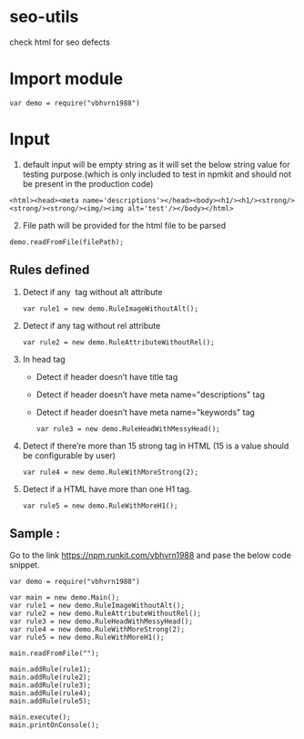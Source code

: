 # seo-utils
check html for seo defects

# Import module

```
var demo = require("vbhvrn1988")
```

# Input

1) default input will be empty string as it will set the below string value for testing purpose.(which is only included to test in npmkit and should not be present in the production code)

```
<html><head><meta name='descriptions'></head><body><h1/><h1/><strong/><strong/><strong/><img/><img alt='test'/></body></html>
```

2) File path will be provided for the html file to be parsed
  ```
  demo.readFromFile(filePath);
  ```

## Rules defined
  1. Detect if any <img /> tag without alt attribute
      ```
      var rule1 = new demo.RuleImageWithoutAlt();
      ```

  2. Detect if any <a /> tag without rel attribute
     ```
     var rule2 = new demo.RuleAttributeWithoutRel();
     ```

  3. In head tag
     * Detect if header doesn’t have title tag
     * Detect if header doesn’t have meta name="descriptions" tag
     * Detect if header doesn’t have meta name="keywords" tag

        ```
        var rule3 = new demo.RuleHeadWithMessyHead();
        ```
  4. Detect if there’re more than 15 strong tag in HTML (15 is a value should be configurable by user)
        ```
        var rule4 = new demo.RuleWithMoreStrong(2);
        ```

  5. Detect if a HTML have more than one H1 tag.
     ```
     var rule5 = new demo.RuleWithMoreH1();
     ```

## Sample :
Go to the link https://npm.runkit.com/vbhvrn1988 and pase the below code snippet.

```
var demo = require("vbhvrn1988")

var main = new demo.Main();
var rule1 = new demo.RuleImageWithoutAlt();
var rule2 = new demo.RuleAttributeWithoutRel();
var rule3 = new demo.RuleHeadWithMessyHead();
var rule4 = new demo.RuleWithMoreStrong(2);
var rule5 = new demo.RuleWithMoreH1();

main.readFromFile("");

main.addRule(rule1);
main.addRule(rule2);
main.addRule(rule3);
main.addRule(rule4);
main.addRule(rule5);

main.execute();
main.printOnConsole();
```
